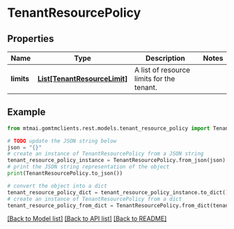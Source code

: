 # TenantResourcePolicy


## Properties

Name | Type | Description | Notes
------------ | ------------- | ------------- | -------------
**limits** | [**List[TenantResourceLimit]**](TenantResourceLimit.md) | A list of resource limits for the tenant. | 

## Example

```python
from mtmai.gomtmclients.rest.models.tenant_resource_policy import TenantResourcePolicy

# TODO update the JSON string below
json = "{}"
# create an instance of TenantResourcePolicy from a JSON string
tenant_resource_policy_instance = TenantResourcePolicy.from_json(json)
# print the JSON string representation of the object
print(TenantResourcePolicy.to_json())

# convert the object into a dict
tenant_resource_policy_dict = tenant_resource_policy_instance.to_dict()
# create an instance of TenantResourcePolicy from a dict
tenant_resource_policy_from_dict = TenantResourcePolicy.from_dict(tenant_resource_policy_dict)
```
[[Back to Model list]](../README.md#documentation-for-models) [[Back to API list]](../README.md#documentation-for-api-endpoints) [[Back to README]](../README.md)


